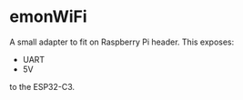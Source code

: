 # emonWiFi

A small adapter to fit on Raspberry Pi header. This exposes:

- UART
- 5V

to the ESP32-C3.


